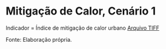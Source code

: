 # Mitigação de Calor, Cenário 1

Indicador = Índice de mitigação de calor urbano
[Arquivo TIFF](hm_R180221_UCM_C1.tif)

Fonte: Elaboração própria.